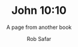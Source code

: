 ---
title:  John 10:10
author: Rob Safar
subtitle: A page from another book
exturl: https://john-io.io/
image: "johnioio.png"
tags: making
---